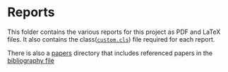 # Reports

This folder contains the various reports for this project as PDF and LaTeX files. It also contains the class([`custom.cls`](custom.cls)) file required for each report.

There is also a [papers](Papers) directory that includes referenced papers in the [bibliography file](references.bib)
